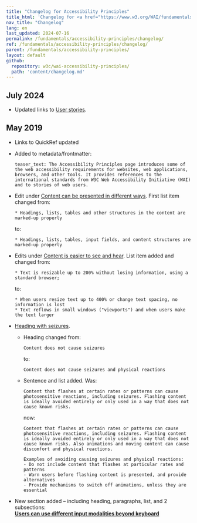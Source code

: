 ```yaml
---
title: "Changelog for Accessibility Principles"
title_html: 'Changelog for <a href="https://www.w3.org/WAI/fundamentals/accessibility-principles/">Accessibility Principles</a>'
nav_title: "Changelog"
lang: en
last_updated: 2024-07-16
permalink: /fundamentals/accessibility-principles/changelog/
ref: /fundamentals/accessibility-principles/changelog/
parent: /fundamentals/accessibility-principles/
layout: default
github:
  repository: w3c/wai-accessibility-principles/
  path: 'content/changelog.md'
---
```


## July 2024

* Updated links to [User stories](/people-use-web/user-stories/).

## May 2019

* Links to QuickRef updated

* Added to metadata/frontmatter:

  ```
  teaser_text: The Accessibility Principles page introduces some of the web accessibility requirements for websites, web applications, browsers, and other tools. It provides references to the international standards from W3C Web Accessibility Initiative (WAI) and to stories of web users.
  ```

* Edit under [Content can be presented in different ways](/fundamentals/accessibility-principles/#adaptable). First list item changed from:

  ```
  * Headings, lists, tables and other structures in the content are marked-up properly
  ```
  
  to:
  
  ```
  * Headings, lists, tables, input fields, and content structures are marked-up properly
  ```

* Edits under [Content is easier to see and hear](/fundamentals/accessibility-principles/#distinguishable). 
List item added and changed from:

  ```
  * Text is resizable up to 200% without losing information, using a standard browser;
  ```

  to:
  
  ```
  * When users resize text up to 400% or change text spacing, no information is lost
  * Text reflows in small windows ("viewports") and when users make the text larger
  ```

* [Heading with seizures](/fundamentals/accessibility-principles/#safe).

  * Heading changed from:

    ```
    Content does not cause seizures
    ``` 
 
    to:

    ```
    Content does not cause seizures and physical reactions
    ```

  * Sentence and list added. Was:

    ```
    Content that flashes at certain rates or patterns can cause photosensitive reactions, including seizures. Flashing content is ideally avoided entirely or only used in a way that does not cause known risks.
    ```

    now:

    ```
    Content that flashes at certain rates or patterns can cause photosensitive reactions, including seizures. Flashing content is ideally avoided entirely or only used in a way that does not cause known risks. Also animations and moving content can cause discomfort and physical reactions.
  
    Examples of avoiding causing seizures and physical reactions:
    - Do not include content that flashes at particular rates and patterns
    - Warn users before flashing content is presented, and provide alternatives
    - Provide mechanisms to switch off animations, unless they are essential
    ```

* New section added – including heading, paragraphs, list, and 2 subsections:  
  **[Users can use different input modalities beyond keyboard](/fundamentals/accessibility-principles/#modalities)**
